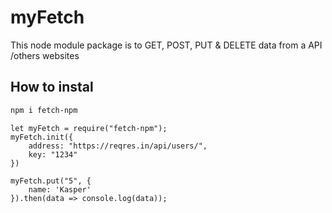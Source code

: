 # myFetch
This node module package is to GET, POST, PUT & DELETE data from a API /others websites

## How to instal
```bash
npm i fetch-npm
```

```
let myFetch = require("fetch-npm");
myFetch.init({
    address: "https://reqres.in/api/users/",
    key: "1234"
})

myFetch.put("5", {
    name: 'Kasper'
}).then(data => console.log(data));
```